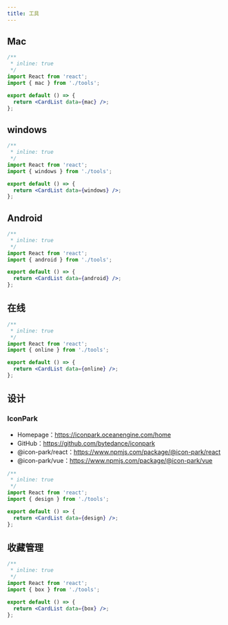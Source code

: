 ```yaml
---
title: 工具
---
```


## Mac

```jsx
/**
 * inline: true
 */
import React from 'react';
import { mac } from './tools';

export default () => {
  return <CardList data={mac} />;
};
```

## windows

```jsx
/**
 * inline: true
 */
import React from 'react';
import { windows } from './tools';

export default () => {
  return <CardList data={windows} />;
};
```

## Android

```jsx
/**
 * inline: true
 */
import React from 'react';
import { android } from './tools';

export default () => {
  return <CardList data={android} />;
};
```

## 在线

```jsx
/**
 * inline: true
 */
import React from 'react';
import { online } from './tools';

export default () => {
  return <CardList data={online} />;
};
```

## 设计

### IconPark

- Homepage：https://iconpark.oceanengine.com/home
- GitHub：https://github.com/bytedance/iconpark
- @icon-park/react：https://www.npmjs.com/package/@icon-park/react
- @icon-park/vue：https://www.npmjs.com/package/@icon-park/vue

```jsx
/**
 * inline: true
 */
import React from 'react';
import { design } from './tools';

export default () => {
  return <CardList data={design} />;
};
```

## 收藏管理

```jsx
/**
 * inline: true
 */
import React from 'react';
import { box } from './tools';

export default () => {
  return <CardList data={box} />;
};
```
